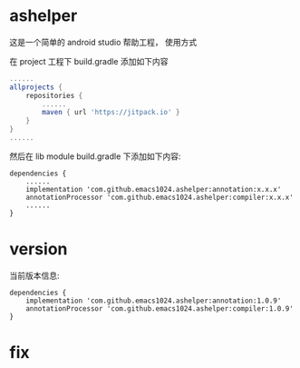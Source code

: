 # ashelper

这是一个简单的 android studio 帮助工程， 使用方式

在 project 工程下 build.gradle 添加如下内容

```build.gradle
......
allprojects {
    repositories {
        ......
        maven { url 'https://jitpack.io' }
    }
}
......
```

然后在 lib module build.gradle 下添加如下内容:

```
dependencies {
    ......
    implementation 'com.github.emacs1024.ashelper:annotation:x.x.x'
    annotationProcessor 'com.github.emacs1024.ashelper:compiler:x.x.x'
    ......
}
```

# version
当前版本信息:
```
dependencies {
    implementation 'com.github.emacs1024.ashelper:annotation:1.0.9'
    annotationProcessor 'com.github.emacs1024.ashelper:compiler:1.0.9'
}
```


# fix
